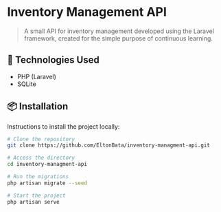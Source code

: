 # Inventory Management API

> A small API for inventory management developed using the Laravel framework, created for the simple purpose of continuous learning.

## 🧰 Technologies Used

- PHP (Laravel)
- SQLite

## 📦 Installation

Instructions to install the project locally:

```bash
# Clone the repository
git clone https://github.com/EltonBata/inventory-managment-api.git

# Access the directory
cd inventory-managment-api

# Run the migrations
php artisan migrate --seed

# Start the project
php artisan serve
```
